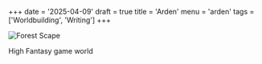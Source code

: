 +++
date = '2025-04-09'
draft = true
title = 'Arden'
menu = 'arden'
tags = ['Worldbuilding', 'Writing']
+++

![Forest Scape](../arden-post-1.jpg)

High Fantasy game world